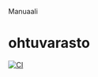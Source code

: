 Manuaali

# ohtuvarasto
[![CI](https://github.com/gitjuli94/ohtuvarasto/actions/workflows/main.yml/badge.svg)](https://github.com/gitjuli94/ohtuvarasto/actions/workflows/main.yml)
